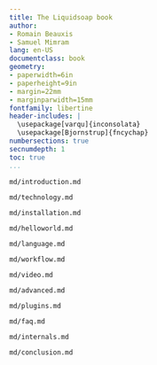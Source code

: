 ```yaml
---
title: The Liquidsoap book
author:
- Romain Beauxis
- Samuel Mimram
lang: en-US
documentclass: book
geometry:
- paperwidth=6in
- paperheight=9in
- margin=22mm
- marginparwidth=15mm
fontfamily: libertine
header-includes: |
  \usepackage[varqu]{inconsolata}
  \usepackage[Bjornstrup]{fncychap}
numbersections: true
secnumdepth: 1
toc: true
...
```


```include
md/introduction.md
```
```include
md/technology.md
```
```include
md/installation.md
```
```include
md/helloworld.md
```
```include
md/language.md
```
```include
md/workflow.md
```
```include
md/video.md
```
```include
md/advanced.md
```
```include
md/plugins.md
```
```include
md/faq.md
```
<!--
```include
md/ecosystem.md
```
-->
```include
md/internals.md
```
```include
md/conclusion.md
```
